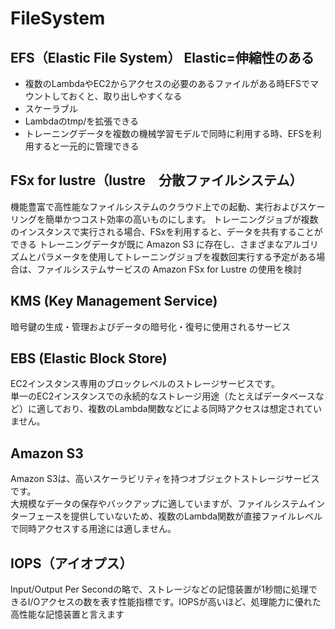# FileSystem
## EFS（Elastic File System） Elastic=伸縮性のある
- 複数のLambdaやEC2からアクセスの必要のあるファイルがある時EFSでマウントしておくと、取り出しやすくなる
- スケーラブル
- Lambdaのtmp/を拡張できる
- トレーニングデータを複数の機械学習モデルで同時に利用する時、EFSを利用すると一元的に管理できる

## FSx for lustre（lustre　分散ファイルシステム）
機能豊富で高性能なファイルシステムのクラウド上での起動、実行およびスケーリングを簡単かつコスト効率の高いものにします。
トレーニングジョブが複数のインスタンスで実行される場合、FSxを利用すると、データを共有することができる
トレーニングデータが既に Amazon S3 に存在し、さまざまなアルゴリズムとパラメータを使用してトレーニングジョブを複数回実行する予定がある場合は、ファイルシステムサービスの Amazon FSx for Lustre の使用を検討

## KMS (Key Management Service)
暗号鍵の生成・管理およびデータの暗号化・復号に使用されるサービス

## EBS (Elastic Block Store)
EC2インスタンス専用のブロックレベルのストレージサービスです。  
単一のEC2インスタンスでの永続的なストレージ用途（たとえばデータベースなど）に適しており、複数のLambda関数などによる同時アクセスは想定されていません。

## Amazon S3
Amazon S3は、高いスケーラビリティを持つオブジェクトストレージサービスです。  
大規模なデータの保存やバックアップに適していますが、ファイルシステムインターフェースを提供していないため、複数のLambda関数が直接ファイルレベルで同時アクセスする用途には適しません。

## IOPS（アイオプス）
Input/Output Per Secondの略で、ストレージなどの記憶装置が1秒間に処理できるI/Oアクセスの数を表す性能指標です。IOPSが高いほど、処理能力に優れた高性能な記憶装置と言えます
